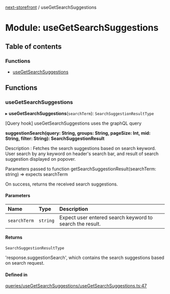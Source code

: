 [next-storefront](../README.md) / useGetSearchSuggestions

# Module: useGetSearchSuggestions

## Table of contents

### Functions

- [useGetSearchSuggestions](useGetSearchSuggestions.md#usesearchsuggestionsqueries)

## Functions

### useGetSearchSuggestions

▸ **useGetSearchSuggestions**(`searchTerm`): `SearchSuggestionResultType`

[Query hook] useGetSearchSuggestions uses the graphQL query

<b>suggestionSearch(query: String, groups: String, pageSize: Int, mid: String, filter: String): SearchSuggestionResult</b>

Description : Fetches the search suggestions based on search keyword.
User search by any keyword on header's search bar, and result of search suggestion displayed on popover.

Parameters passed to function getSearchSuggestionResult(searchTerm: string) => expects searchTerm

On success, returns the received search suggestions.

#### Parameters

| Name         | Type     | Description                                              |
| :----------- | :------- | :------------------------------------------------------- |
| `searchTerm` | `string` | Expect user entered search keyword to search the result. |

#### Returns

`SearchSuggestionResultType`

'response.suggestionSearch', which contains the search suggestions based on search request.

#### Defined in

[queries/useGetSearchSuggestions/useGetSearchSuggestions.ts:47](https://github.com/KiboSoftware/nextjs-storefront/blob/561a164/hooks/queries/useGetSearchSuggestions/useGetSearchSuggestions.ts#L47)
